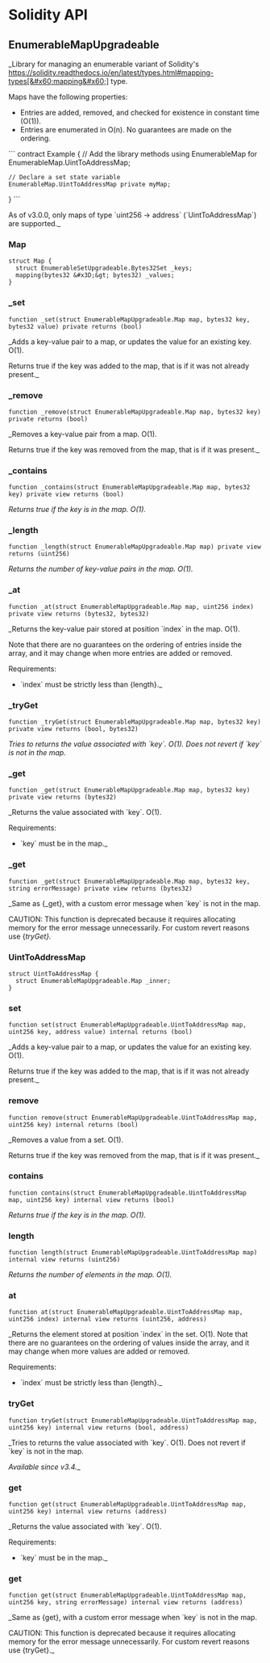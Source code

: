 # Solidity API

## EnumerableMapUpgradeable

_Library for managing an enumerable variant of Solidity&#x27;s
https://solidity.readthedocs.io/en/latest/types.html#mapping-types[&#x60;mapping&#x60;]
type.

Maps have the following properties:

- Entries are added, removed, and checked for existence in constant time
(O(1)).
- Entries are enumerated in O(n). No guarantees are made on the ordering.

&#x60;&#x60;&#x60;
contract Example {
    // Add the library methods
    using EnumerableMap for EnumerableMap.UintToAddressMap;

    // Declare a set state variable
    EnumerableMap.UintToAddressMap private myMap;
}
&#x60;&#x60;&#x60;

As of v3.0.0, only maps of type &#x60;uint256 -&gt; address&#x60; (&#x60;UintToAddressMap&#x60;) are
supported._

### Map

```solidity
struct Map {
  struct EnumerableSetUpgradeable.Bytes32Set _keys;
  mapping(bytes32 &#x3D;&gt; bytes32) _values;
}
```

### _set

```solidity
function _set(struct EnumerableMapUpgradeable.Map map, bytes32 key, bytes32 value) private returns (bool)
```

_Adds a key-value pair to a map, or updates the value for an existing
key. O(1).

Returns true if the key was added to the map, that is if it was not
already present._

### _remove

```solidity
function _remove(struct EnumerableMapUpgradeable.Map map, bytes32 key) private returns (bool)
```

_Removes a key-value pair from a map. O(1).

Returns true if the key was removed from the map, that is if it was present._

### _contains

```solidity
function _contains(struct EnumerableMapUpgradeable.Map map, bytes32 key) private view returns (bool)
```

_Returns true if the key is in the map. O(1)._

### _length

```solidity
function _length(struct EnumerableMapUpgradeable.Map map) private view returns (uint256)
```

_Returns the number of key-value pairs in the map. O(1)._

### _at

```solidity
function _at(struct EnumerableMapUpgradeable.Map map, uint256 index) private view returns (bytes32, bytes32)
```

_Returns the key-value pair stored at position &#x60;index&#x60; in the map. O(1).

Note that there are no guarantees on the ordering of entries inside the
array, and it may change when more entries are added or removed.

Requirements:

- &#x60;index&#x60; must be strictly less than {length}._

### _tryGet

```solidity
function _tryGet(struct EnumerableMapUpgradeable.Map map, bytes32 key) private view returns (bool, bytes32)
```

_Tries to returns the value associated with &#x60;key&#x60;.  O(1).
Does not revert if &#x60;key&#x60; is not in the map._

### _get

```solidity
function _get(struct EnumerableMapUpgradeable.Map map, bytes32 key) private view returns (bytes32)
```

_Returns the value associated with &#x60;key&#x60;.  O(1).

Requirements:

- &#x60;key&#x60; must be in the map._

### _get

```solidity
function _get(struct EnumerableMapUpgradeable.Map map, bytes32 key, string errorMessage) private view returns (bytes32)
```

_Same as {_get}, with a custom error message when &#x60;key&#x60; is not in the map.

CAUTION: This function is deprecated because it requires allocating memory for the error
message unnecessarily. For custom revert reasons use {_tryGet}._

### UintToAddressMap

```solidity
struct UintToAddressMap {
  struct EnumerableMapUpgradeable.Map _inner;
}
```

### set

```solidity
function set(struct EnumerableMapUpgradeable.UintToAddressMap map, uint256 key, address value) internal returns (bool)
```

_Adds a key-value pair to a map, or updates the value for an existing
key. O(1).

Returns true if the key was added to the map, that is if it was not
already present._

### remove

```solidity
function remove(struct EnumerableMapUpgradeable.UintToAddressMap map, uint256 key) internal returns (bool)
```

_Removes a value from a set. O(1).

Returns true if the key was removed from the map, that is if it was present._

### contains

```solidity
function contains(struct EnumerableMapUpgradeable.UintToAddressMap map, uint256 key) internal view returns (bool)
```

_Returns true if the key is in the map. O(1)._

### length

```solidity
function length(struct EnumerableMapUpgradeable.UintToAddressMap map) internal view returns (uint256)
```

_Returns the number of elements in the map. O(1)._

### at

```solidity
function at(struct EnumerableMapUpgradeable.UintToAddressMap map, uint256 index) internal view returns (uint256, address)
```

_Returns the element stored at position &#x60;index&#x60; in the set. O(1).
Note that there are no guarantees on the ordering of values inside the
array, and it may change when more values are added or removed.

Requirements:

- &#x60;index&#x60; must be strictly less than {length}._

### tryGet

```solidity
function tryGet(struct EnumerableMapUpgradeable.UintToAddressMap map, uint256 key) internal view returns (bool, address)
```

_Tries to returns the value associated with &#x60;key&#x60;.  O(1).
Does not revert if &#x60;key&#x60; is not in the map.

_Available since v3.4.__

### get

```solidity
function get(struct EnumerableMapUpgradeable.UintToAddressMap map, uint256 key) internal view returns (address)
```

_Returns the value associated with &#x60;key&#x60;.  O(1).

Requirements:

- &#x60;key&#x60; must be in the map._

### get

```solidity
function get(struct EnumerableMapUpgradeable.UintToAddressMap map, uint256 key, string errorMessage) internal view returns (address)
```

_Same as {get}, with a custom error message when &#x60;key&#x60; is not in the map.

CAUTION: This function is deprecated because it requires allocating memory for the error
message unnecessarily. For custom revert reasons use {tryGet}._

